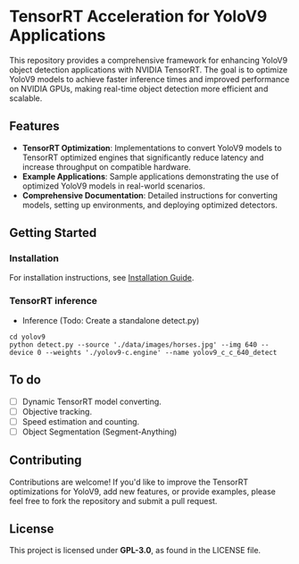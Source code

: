 # TensorRT Acceleration for YoloV9 Applications

This repository provides a comprehensive framework for enhancing YoloV9 object detection applications with NVIDIA TensorRT. The goal is to optimize YoloV9 models to achieve faster inference times and improved performance on NVIDIA GPUs, making real-time object detection more efficient and scalable.

## Features

- **TensorRT Optimization**: Implementations to convert YoloV9 models to TensorRT optimized engines that significantly reduce latency and increase throughput on compatible hardware.
- **Example Applications**: Sample applications demonstrating the use of optimized YoloV9 models in real-world scenarios.
- **Comprehensive Documentation**: Detailed instructions for converting models, setting up environments, and deploying optimized detectors.

## Getting Started

### Installation
For installation instructions, see [Installation Guide](INSTALL.md).

### TensorRT inference

* Inference (Todo: Create a standalone detect.py)
```
cd yolov9
python detect.py --source './data/images/horses.jpg' --img 640 --device 0 --weights './yolov9-c.engine' --name yolov9_c_c_640_detect
```


## To do
- [ ] Dynamic TensorRT model converting.
- [ ] Objective tracking.
- [ ] Speed estimation and counting.
- [ ] Object Segmentation (Segment-Anything)

## Contributing

Contributions are welcome! If you'd like to improve the TensorRT optimizations for YoloV9, add new features, or provide examples, please feel free to fork the repository and submit a pull request.

## License

This project is licensed under **GPL-3.0**, as found in the LICENSE file.
